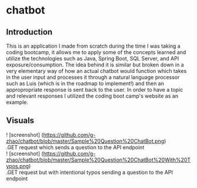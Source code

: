 # chatbot

## Introduction
This is an application I made from scratch during the time I was taking a coding bootcamp, it allows me to apply some of the concepts learned and utilize the technologies such as Java, Spring Boot, SQL Server, and API exposure/consumption. The idea behind it is similar but broken down in a very elementary way of how an actual chatbot would function which takes in the user input and processes it through a natural language processor such as Luis (which is in the roadmap to implement!) and then an appropropriate response is sent back to the user. In order to have a topic and relevant responses I utilized the coding boot camp's website as an example.

## Visuals
! [screenshot] (https://github.com/g-zhao/chatbot/blob/master/Sample%20Question%20ChatBot.png) <br>
.GET request which sends a question to the API endpoint <br>
! [screenshot] (https://github.com/g-zhao/chatbot/blob/master/Sample%20Question%20ChatBot%20With%20Typos.png) <br>
.GET request but with intentional typos sending a question to the API endpoint
